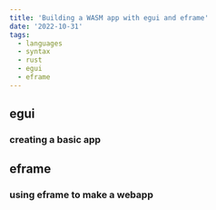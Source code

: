```yaml
---
title: 'Building a WASM app with egui and eframe'
date: '2022-10-31'
tags:
  - languages
  - syntax
  - rust
  - egui
  - eframe
---
```


## egui

### creating a basic app

## eframe

### using eframe to make a webapp
